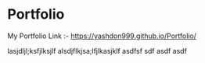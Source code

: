 # Portfolio
My Portfolio Link :-
https://yashdon999.github.io/Portfolio/

lasjdljl;ksfjlksjlf
alsdjflkjsa;lfjlkasjklf
asdfsf
sdf
asdf
asdf
